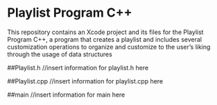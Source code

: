 # Playlist Program C++
This repository contains an Xcode project and its files for the Playlist Program C++, a program that creates a playlist and includes several customization operations to organize and customize to the user’s liking through the usage of data structures

##Playlist.h
//insert information for playlist.h here

##Playlist.cpp
//insert information for playlist.cpp here

##main
//insert information for main here
